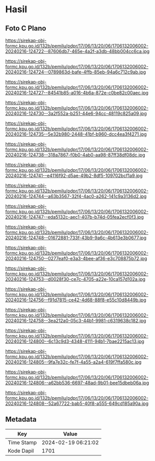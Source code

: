 # Hasil

## Foto C Plano

https://sirekap-obj-formc.kpu.go.id/132b/pemilu/pdpr/17/06/13/20/06/1706132006002-20240216-124722--87606db7-465e-4a2f-a3db-48bb004cc6ca.jpg

https://sirekap-obj-formc.kpu.go.id/132b/pemilu/pdpr/17/06/13/20/06/1706132006002-20240216-124724--0789863d-bafe-4ffb-85eb-94a6c712c9ab.jpg

https://sirekap-obj-formc.kpu.go.id/132b/pemilu/pdpr/17/06/13/20/06/1706132006002-20240216-124727--84541b85-a016-4b6a-872e-c0be82c00aec.jpg

https://sirekap-obj-formc.kpu.go.id/132b/pemilu/pdpr/17/06/13/20/06/1706132006002-20240216-124730--3a2f552a-b251-44e6-94cc-48119c825a09.jpg

https://sirekap-obj-formc.kpu.go.id/132b/pemilu/pdpr/17/06/13/20/06/1706132006002-20240216-124735--5e32b980-2448-41bf-b960-dcc4ea3f4271.jpg

https://sirekap-obj-formc.kpu.go.id/132b/pemilu/pdpr/17/06/13/20/06/1706132006002-20240216-124738--318a7867-f0b0-4ab0-aa98-87ff38df08dc.jpg

https://sirekap-obj-formc.kpu.go.id/132b/pemilu/pdpr/17/06/13/20/06/1706132006002-20240216-124741--e4116f92-d5ae-49b2-8df5-109702bcf1a9.jpg

https://sirekap-obj-formc.kpu.go.id/132b/pemilu/pdpr/17/06/13/20/06/1706132006002-20240216-124744--a63b3567-32f4-4ac0-a262-141c9a3136d2.jpg

https://sirekap-obj-formc.kpu.go.id/132b/pemilu/pdpr/17/06/13/20/06/1706132006002-20240216-124747--eda5132c-aec1-407b-b74d-05fea2ecf0f3.jpg

https://sirekap-obj-formc.kpu.go.id/132b/pemilu/pdpr/17/06/13/20/06/1706132006002-20240216-124748--01672881-733f-43b9-9a6c-4b613e3b0677.jpg

https://sirekap-obj-formc.kpu.go.id/132b/pemilu/pdpr/17/06/13/20/06/1706132006002-20240216-124750--0277eaf0-e3a3-4bee-af36-e3c708875b72.jpg

https://sirekap-obj-formc.kpu.go.id/132b/pemilu/pdpr/17/06/13/20/06/1706132006002-20240216-124753--d0028f30-ce7c-4705-a22e-10ca157d102a.jpg

https://sirekap-obj-formc.kpu.go.id/132b/pemilu/pdpr/17/06/13/20/06/1706132006002-20240216-124756--f91d7815-ce42-4d68-88f8-e55c10d8449b.jpg

https://sirekap-obj-formc.kpu.go.id/132b/pemilu/pdpr/17/06/13/20/06/1706132006002-20240216-124758--3ea212a0-05c3-44b1-9981-c6319638c182.jpg

https://sirekap-obj-formc.kpu.go.id/132b/pemilu/pdpr/17/06/13/20/06/1706132006002-20240216-124800--6c13c9d3-4348-4111-94b1-7bae2215ac13.jpg

https://sirekap-obj-formc.kpu.go.id/132b/pemilu/pdpr/17/06/13/20/06/1706132006002-20240216-124805--9fa7e32c-fe7f-4a55-a2a4-619f7ffa580c.jpg

https://sirekap-obj-formc.kpu.go.id/132b/pemilu/pdpr/17/06/13/20/06/1706132006002-20240216-124806--a62bb536-6697-48ad-9b01-bee15dbeb06a.jpg

https://sirekap-obj-formc.kpu.go.id/132b/pemilu/pdpr/17/06/13/20/06/1706132006002-20240216-124808--52a67722-bab5-40f8-a555-649cd185a90a.jpg


## Metadata

| Key        | Value               |
| ---------- | ------------------- |
| Time Stamp | 2024-02-19 06:21:02 |
| Kode Dapil | 1701                |




